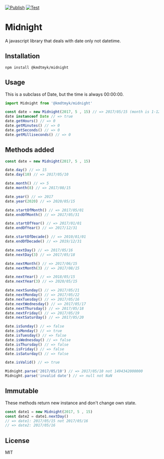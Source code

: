 [![Publish](https://github.com/kmdtmyk/midnight.js/workflows/Publish/badge.svg)](https://github.com/kmdtmyk/midnight.js/actions)
[![Test](https://github.com/kmdtmyk/midnight.js/workflows/Test/badge.svg)](https://github.com/kmdtmyk/midnight.js/actions)

# Midnight

A javascript library that deals with date only not datetime.

## Installation

```
npm install @kmdtmyk/midnight
```

## Usage

This is a subclass of Date, but the time is always 00:00:00.

```javascript
import Midnight from '@kmdtmyk/midnight'

const date = new Midnight(2017, 5 , 15) // => 2017/05/15 (month is 1-12 not 0-11)
date instanceof Date // => true
date.getHours() // => 0
date.getMinutes() // => 0
date.getSeconds() // => 0
date.getMilliseconds() // => 0
```

## Methods added

```javascript
const date = new Midnight(2017, 5 , 15)

date.day() // => 15
date.day(10) // => 2017/05/10

date.month() // => 5
date.month(8) // => 2017/08/15

date.year() // => 2017
date.year(2020) // => 2020/05/15

date.startOfMonth() // => 2017/05/01
date.endOfMonth() // => 2017/05/31

date.startOfYear() // => 2017/01/01
date.endOfYear() // => 2017/12/31

date.startOfDecade() // => 2010/01/01
date.endOfDecade() // => 2019/12/31

date.nextDay() // => 2017/05/16
date.nextDay(3) // => 2017/05/18

date.nextMonth() // => 2017/06/15
date.nextMonth(3) // => 2017/08/15

date.nextYear() // => 2018/05/15
date.nextYear(3) // => 2020/05/15

date.nextSunday() // => 2017/05/21
date.nextMonday() // => 2017/05/22
date.nexTuesday() // => 2017/05/16
date.nextWednesday() // => 2017/05/17
date.nextThursday() // => 2017/05/18
date.nextFriday() // => 2017/05/19
date.nextSaturday() // => 2017/05/20

date.isSunday() // => false
date.isMonday() // => true
date.isTuesday() // => false
date.isWednesday() // => false
date.isThursday() // => false
date.isFriday() // => false
date.isSaturday() // => false

date.isValid() // => true
```

```javascript
Midnight.parse('2017/05/10') // => 2017/05/10 not 1494342000000
Midnight.parse('invalid date') // => null not NaN
```

## Immutable

These methods return new instance and don't change own state.

```javascript
const date1 = new Midnight(2017, 5 , 15)
const date2 = date1.nextDay()
// => date1: 2017/05/15 not 2017/05/16
// => date2: 2017/05/16
```

## License

MIT

